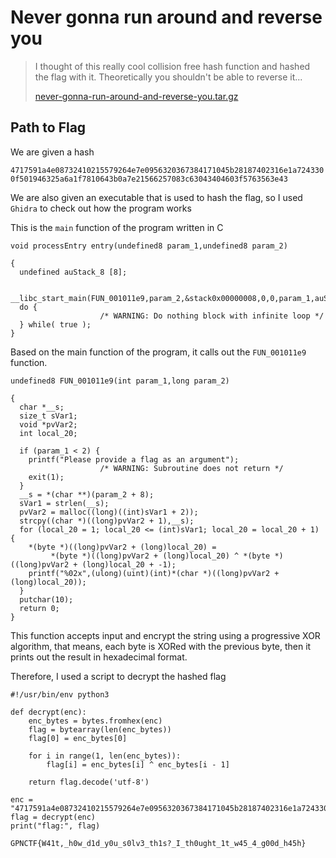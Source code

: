 # Never gonna run around and reverse you

> <p>I thought of this really cool collision free hash function and hashed the flag with it. Theoretically you shouldn't be able to reverse it...</p>
> <p><a href="attachments/never-gonna-run-around-and-reverse-you.tar.gz">never-gonna-run-around-and-reverse-you.tar.gz</a></p>

## Path to Flag

We are given a hash

`4717591a4e08732410215579264e7e0956320367384171045b28187402316e1a7243300f501946325a6a1f7810643b0a7e21566257083c63043404603f5763563e43`

We are also given an executable that is used to hash the flag, so I used `Ghidra` to check out how the program works

This is the `main` function of the program written in C

```
void processEntry entry(undefined8 param_1,undefined8 param_2)

{
  undefined auStack_8 [8];
  
  __libc_start_main(FUN_001011e9,param_2,&stack0x00000008,0,0,param_1,auStack_8);
  do {
                    /* WARNING: Do nothing block with infinite loop */
  } while( true );
}
```

Based on the main function of the program, it calls out the `FUN_001011e9` function.

```
undefined8 FUN_001011e9(int param_1,long param_2)

{
  char *__s;
  size_t sVar1;
  void *pvVar2;
  int local_20;
  
  if (param_1 < 2) {
    printf("Please provide a flag as an argument");
                    /* WARNING: Subroutine does not return */
    exit(1);
  }
  __s = *(char **)(param_2 + 8);
  sVar1 = strlen(__s);
  pvVar2 = malloc((long)((int)sVar1 + 2));
  strcpy((char *)((long)pvVar2 + 1),__s);
  for (local_20 = 1; local_20 <= (int)sVar1; local_20 = local_20 + 1) {
    *(byte *)((long)pvVar2 + (long)local_20) =
         *(byte *)((long)pvVar2 + (long)local_20) ^ *(byte *)((long)pvVar2 + (long)local_20 + -1);
    printf("%02x",(ulong)(uint)(int)*(char *)((long)pvVar2 + (long)local_20));
  }
  putchar(10);
  return 0;
}
```
This function accepts input and encrypt the string using a progressive XOR algorithm, that means, each byte is XORed with the previous byte, then it prints out the result in hexadecimal format.

Therefore, I used a script to decrypt the hashed flag

```
#!/usr/bin/env python3

def decrypt(enc):
    enc_bytes = bytes.fromhex(enc)
    flag = bytearray(len(enc_bytes))
    flag[0] = enc_bytes[0]

    for i in range(1, len(enc_bytes)):
        flag[i] = enc_bytes[i] ^ enc_bytes[i - 1]

    return flag.decode('utf-8')

enc = "4717591a4e08732410215579264e7e0956320367384171045b28187402316e1a7243300f501946325a6a1f7810643b0a7e21566257083c63043404603f5763563e43"
flag = decrypt(enc)
print("flag:", flag)
```

`GPNCTF{W41t,_h0w_d1d_y0u_s0lv3_th1s?_I_th0ught_1t_w45_4_g00d_h45h}`